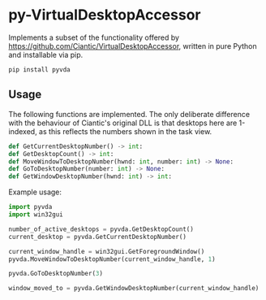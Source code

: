 # py-VirtualDesktopAccessor

Implements a subset of the functionality offered by https://github.com/Ciantic/VirtualDesktopAccessor, written in pure Python and installable via pip.

```
pip install pyvda
```

## Usage

The following functions are implemented. The only deliberate difference with the behaviour of Ciantic's original DLL is that desktops here are 1-indexed, as this reflects the numbers shown in the task view.

```python
def GetCurrentDesktopNumber() -> int:
def GetDesktopCount() -> int:
def MoveWindowToDesktopNumber(hwnd: int, number: int) -> None:
def GoToDesktopNumber(number: int) -> None:
def GetWindowDesktopNumber(hwnd: int) -> int:
```

Example usage:
```python
import pyvda
import win32gui

number_of_active_desktops = pyvda.GetDesktopCount()
current_desktop = pyvda.GetCurrentDesktopNumber()

current_window_handle = win32gui.GetForegroundWindow()
pyvda.MoveWindowToDesktopNumber(current_window_handle, 1)

pyvda.GoToDesktopNumber(3)

window_moved_to = pyvda.GetWindowDesktopNumber(current_window_handle)
```